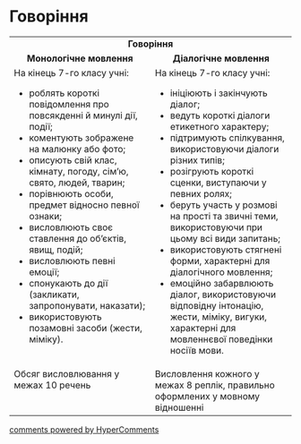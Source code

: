 <div id="hypercomments_widget" class="js-hypercomments-widget invisible"></div>

# Говоріння

<table>
    <td align="center" colspan="2"><b>Говоріння</b></td>
  </tr>
            <tr>
                <td align="center" width="50%"><b>Монологічне мовлення</b></td>
                <td align="center" width="50%"><b>Діалогічне мовлення</b></td>
            </tr>
            <tr>
<td style="vertical-align:top !important;">
На кінець 7-го класу учні:
<ul>
<li>роблять короткі повідомлення про повсякденні й минулі дії, події;</li>
<li>коментують зображене на малюнку або фото;</li>
<li>описують свій клас, кімнату, погоду, сім’ю, свято, людей, тварин;</li>
<li>порівнюють особи, предмет відносно певної ознаки;</li>
<li>висловлюють своє ставлення до об’єктів, явищ, подій;</li>
<li>висловлюють певні емоції;</li>
<li>спонукають до дії (закликати, запропонувати, наказати);</li>
<li>використовують позамовні засоби (жести, міміку).</li>
</ul>
</td>
<td style="vertical-align:top !important;">
На кінець 7-го класу учні:
<ul>
<li>ініціюють і закінчують діалог;</li>
<li>ведуть короткі діалоги етикетного характеру;</li>
<li>підтримують спілкування, використовуючи діалоги різних типів;</li>
<li>розігрують короткі сценки, виступаючи у певних ролях;</li>
<li>беруть участь у розмові на прості та звичні теми, використовуючи при цьому всі види запитань;</li>
<li>використовують стягнені форми, характерні для діалогічного мовлення;</li>
<li>емоційно забарвлюють діалог, використовуючи відповідну інтонацію, жести, міміку, вигуки, характерні для мовленнєвої поведінки носіїв мови.</li>
</ul>
</td>
            <tr>
<td style="vertical-align:top !important;">
Обсяг висловлювання у межах 10 речень
</td>
<td style="vertical-align:top !important;">
Висловлення кожного у межах 8 реплік, правильно оформлених у мовному відношенні
</td>
</table>

<div class="js-hypercomments-container">
    <a href="http://hypercomments.com" class="hc-link" title="comments widget">comments powered by HyperComments</a>
</div>